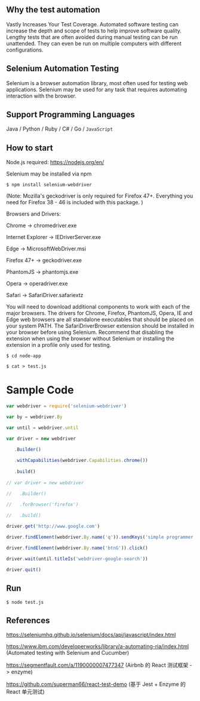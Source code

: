 ## Why the test automation

Vastly Increases Your Test Coverage. Automated software testing can increase the depth and scope of tests to help improve software quality. Lengthy tests that are often avoided during manual testing can be run unattended. They can even be run on multiple computers with different configurations.

## Selenium Automation Testing

Selenium is a browser automation library, most often used for testing web applications. Selenium may be used for any task that requires automating interaction with the browser. 

## Support Programming Languages

Java / Python / Ruby / C# / Go / `JavaScript`

## How to start

Node.js required: https://nodejs.org/en/

Selenium may be installed via npm 

`$ npm install selenium-webdriver`

(Note: Mozilla's geckodriver is only required for Firefox 47+. Everything you need for Firefox 38 - 46 is included with this package. )

Browsers and Drivers: 

Chrome -> chromedriver.exe

Internet Explorer -> IEDriverServer.exe

Edge -> MicrosoftWebDriver.msi

Firefox 47+ -> geckodriver.exe

PhantomJS -> phantomjs.exe

Opera -> operadriver.exe

Safari -> SafariDriver.safariextz

You will need to download additional components to work with each of the major browsers. The drivers for Chrome, Firefox, PhantomJS, Opera, IE and Edge web browsers are all standalone executables that should be placed on your system PATH. The SafariDriverBrowser extension should be installed in your browser before using Selenium. Recommend that disabling the extension when using the browser without Selenium or installing the extension in a profile only used for testing. 

`$ cd node-app`

`$ cat > test.js`

# Sample Code

```js
var webdriver = require('selenium-webdriver')

var by = webdriver.By

var until = webdriver.until

var driver = new webdriver

   .Builder()
   
   .withCapabilities(webdriver.Capabilities.chrome())
   
   .build()
   
// var driver = new webdriver

//   .Builder()

//   .forBrowser('firefox')

//   .build()
 
driver.get('http://www.google.com')

driver.findElement(webdriver.By.name('q')).sendKeys('simple programmer')

driver.findElement(webdriver.By.name('btnG')).click()

driver.wait(until.titleIs('webdriver-google-search'))

driver.quit()
```

## Run

`$ node test.js`

## References

https://seleniumhq.github.io/selenium/docs/api/javascript/index.html

https://www.ibm.com/developerworks/library/a-automating-ria/index.html (Automated testing with Selenium and Cucumber)

https://segmentfault.com/a/1190000007477347 (Airbnb 的 React 测试框架 -> enzyme)

https://github.com/superman66/react-test-demo (基于 Jest + Enzyme 的 React 单元测试)







